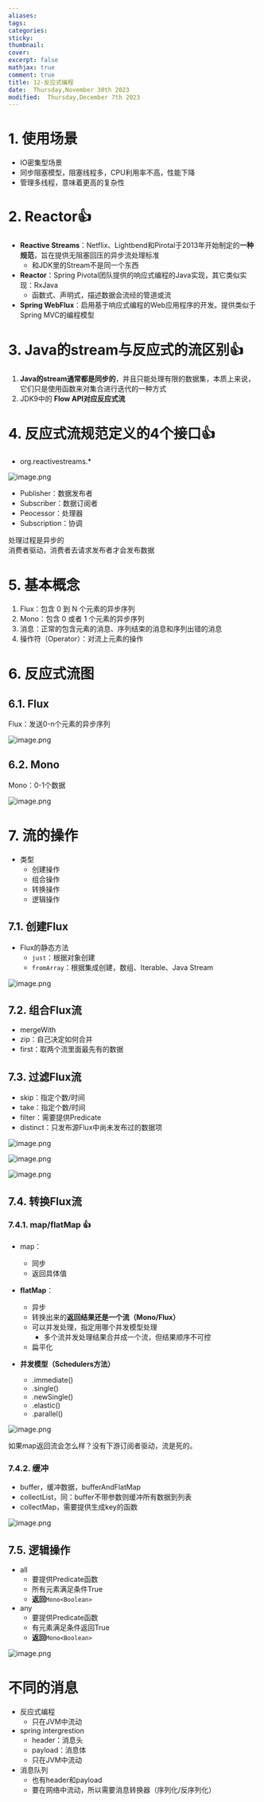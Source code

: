 ```yaml
---
aliases: 
tags: 
categories:
sticky:
thumbnail:
cover: 
excerpt: false
mathjax: true
comment: true
title: 12-反应式编程
date:  Thursday,November 30th 2023
modified:  Thursday,December 7th 2023
---
```


# 1. 使用场景

- IO密集型场景
- 同步阻塞模型，阻塞线程多，CPU利用率不高，性能下降
- 管理多线程，意味着更高的复杂性

# 2. Reactor👍

- **Reactive Streams**：Netflix、Lightbend和Pirotal于2013年开始制定的**一种规范**，旨在提供无阻塞回压的异步流处理标准
	- 和JDK里的Stream不是同一个东西
- **Reactor**：Spring Pivotal团队提供的响应式编程的Java实现，其它类似实现：RxJava
	- 函数式、声明式，描述数据会流经的管道或流
- **Spring WebFlux**：启用基于响应式编程的Web应用程序的开发。提供类似于Spring MVC的编程模型
# 3. Java的stream与反应式的流区别👍

1. **Java的stream通常都是同步的**，并且只能处理有限的数据集，本质上来说，它们只是使用函数来对集合进行迭代的一种方式
2. JDK9中的 **Flow API对应反应式流**

# 4. 反应式流规范定义的4个接口👍

- org.reactivestreams.*

![image.png](https://chillcharlie-img.oss-cn-hangzhou.aliyuncs.com/image%2F2023%2F11%2F30%2F19-07-41-798ed044f2aa4ce418bbeb6519cfa668-20231130190741-06575a.png)

- Publisher：数据发布者
- Subscriber：数据订阅者
- Peocessor：处理器
- Subscription：协调

处理过程是异步的  
消费者驱动，消费者去请求发布者才会发布数据

# 5. 基本概念

1. Flux：包含 0 到 N 个元素的异步序列
2. Mono：包含 0 或者 1 个元素的异步序列
3. 消息：正常的包含元素的消息、序列结束的消息和序列出错的消息
4. 操作符（Operator）：对流上元素的操作

# 6. 反应式流图

## 6.1. Flux

Flux：发送0-n个元素的异步序列

![image.png](https://chillcharlie-img.oss-cn-hangzhou.aliyuncs.com/image%2F2023%2F11%2F30%2F19-50-28-2478db88115146681d4269a2e67204e8-20231130195028-f96d09.png)

## 6.2. Mono

Mono：0-1个数据

![image.png](https://chillcharlie-img.oss-cn-hangzhou.aliyuncs.com/image%2F2023%2F11%2F30%2F19-50-35-43b84d1bac8df3886bab7388fbc8422d-20231130195034-f55784.png)

# 7. 流的操作

- 类型
	- 创建操作
	- 组合操作
	- 转换操作 
	- 逻辑操作

## 7.1. 创建Flux

- Flux的静态方法
	- `just`：根据对象创建
	- `fromArray`：根据集成创建，数组、Iterable、Java Stream

![image.png](https://chillcharlie-img.oss-cn-hangzhou.aliyuncs.com/image%2F2023%2F11%2F30%2F20-19-30-099704152461e9b25bdbbf87419d26a9-20231130201930-4b546d.png)

## 7.2. 组合Flux流

- mergeWith
- zip：自己决定如何合并
- first：取两个流里面最先有的数据

## 7.3. 过滤Flux流

- skip：指定个数/时间
- take：指定个数/时间
- filter：需要提供Predicate
- distinct：只发布源Flux中尚未发布过的数据项

![image.png](https://chillcharlie-img.oss-cn-hangzhou.aliyuncs.com/image%2F2023%2F11%2F30%2F20-50-27-9624d81ea1b9b815676419eb53eb71a3-20231130205026-100752.png)

![image.png](https://chillcharlie-img.oss-cn-hangzhou.aliyuncs.com/image%2F2023%2F11%2F30%2F20-50-36-9648126cc6e148b104e4369205f43c63-20231130205035-0bc08f.png)

![image.png](https://chillcharlie-img.oss-cn-hangzhou.aliyuncs.com/image%2F2023%2F11%2F30%2F20-50-08-1dc3601d6deecab36c6e8e25231983b3-20231130205008-b20327.png)

## 7.4. 转换Flux流

### 7.4.1. map/flatMap 👍

- map：
	- 同步
	- 返回具体值
- **flatMap**：
	- 异步
	- 转换出来的**返回结果还是一个流（Mono/Flux）**
	- 可以并发处理，指定用哪个并发模型处理
		- 多个流并发处理结果合并成一个流，但结果顺序不可控
	- 扁平化

- **并发模型（Schedulers方法）**
	- .immediate()
	- .single()
	- .newSingle()
	- .elastic()
	- .parallel()

![image.png](https://chillcharlie-img.oss-cn-hangzhou.aliyuncs.com/image%2F2023%2F11%2F30%2F20-49-26-5285b7a6ede0772dea032de105737181-20231130204925-7ab7ac.png)

如果map返回流会怎么样？没有下游订阅者驱动，流是死的。
### 7.4.2. 缓冲

- buffer，缓冲数据，bufferAndFlatMap
- collectList，同：buffer不带参数则缓冲所有数据到列表
- collectMap，需要提供生成key的函数

![image.png](https://chillcharlie-img.oss-cn-hangzhou.aliyuncs.com/image%2F2023%2F11%2F30%2F21-01-17-a2c87fea5eefda93fbc122c479c890d2-20231130210117-9de6d6.png)

## 7.5. 逻辑操作

- all
	- 要提供Predicate函数
	- 所有元素满足条件True
	- **返回**`Mono<Boolean>` 
- any
	- 要提供Predicate函数
	- 有元素满足条件返回True
	- **返回**`Mono<Boolean>`

![image.png](https://chillcharlie-img.oss-cn-hangzhou.aliyuncs.com/image%2F2023%2F11%2F30%2F21-19-03-bb543500e23441c4ac493e1c1cb9e6f4-20231130211902-2aeca5.png)

# 不同的消息

- 反应式编程
	- 只在JVM中流动
- spring intergrestion
	- header：消息头
	- payload：消息体
	- 只在JVM中流动
- 消息队列
	- 也有header和payload
	- 要在网络中流动，所以需要消息转换器（序列化/反序列化）